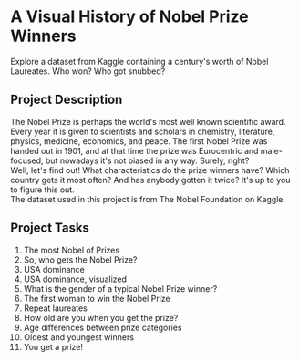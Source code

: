 # A Visual History of Nobel Prize Winners
Explore a dataset from Kaggle containing a century's worth of Nobel Laureates. Who won? Who got snubbed?

## Project Description
The Nobel Prize is perhaps the world's most well known scientific award. Every year it is given to scientists and scholars in chemistry, literature, physics, medicine, economics, and peace. The first Nobel Prize was handed out in 1901, and at that time the prize was Eurocentric and male-focused, but nowadays it's not biased in any way. Surely, right?
<br>
Well, let's find out! What characteristics do the prize winners have? Which country gets it most often? And has anybody gotten it twice? It's up to you to figure this out.
<br>
The dataset used in this project is from The Nobel Foundation on Kaggle.

## Project Tasks
1. The most Nobel of Prizes
2. So, who gets the Nobel Prize?
3. USA dominance
4. USA dominance, visualized
5. What is the gender of a typical Nobel Prize winner?
6. The first woman to win the Nobel Prize
7. Repeat laureates
8. How old are you when you get the prize?
9. Age differences between prize categories
10. Oldest and youngest winners
11. You get a prize!
